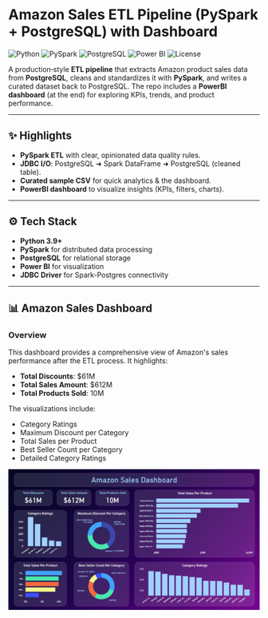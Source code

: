# Amazon Sales ETL Pipeline (PySpark + PostgreSQL) with Dashboard


![Python](https://img.shields.io/badge/Python-3.9%2B-blue.svg?style=for-the-badge&logo=python&logoColor=ffdd54)
![PySpark](https://img.shields.io/badge/PySpark-ETL-orange.svg?style=for-the-badge&logo=python&logoColor=ffdd54)
![PostgreSQL](https://img.shields.io/badge/PostgreSQL-DB-blue.svg?style=for-the-badge&logo=postgresql&logoColor=ffdd54)
![Power BI](https://img.shields.io/badge/Power%20BI-Dashboard-yellow.svg?style=for-the-badge&logo=powerbi&logoColor=ffdd54)
![License](https://img.shields.io/badge/License-MIT-green.svg?style=for-the-badge&logo=&logoColor=ffdd54)


A production‑style **ETL pipeline** that extracts Amazon product sales data from **PostgreSQL**, cleans and standardizes it with **PySpark**, and writes a curated dataset back to PostgreSQL. The repo includes a **PowerBI dashboard** (at the end) for exploring KPIs, trends, and product performance.

---

## ✨ Highlights

- **PySpark ETL** with clear, opinionated data quality rules.
- **JDBC I/O**: PostgreSQL ➜ Spark DataFrame ➜ PostgreSQL (cleaned table).
- **Curated sample CSV** for quick analytics & the dashboard.
- **PowerBI dashboard** to visualize insights (KPIs, filters, charts).

---

## ⚙️ Tech Stack
- **Python 3.9+**
- **PySpark** for distributed data processing
- **PostgreSQL** for relational storage
- **Power BI** for visualization
- **JDBC Driver** for Spark-Postgres connectivity

---

## 📊 Amazon Sales Dashboard

### Overview
This dashboard provides a comprehensive view of Amazon's sales performance after the ETL process. It highlights:

- **Total Discounts**: $61M  
- **Total Sales Amount**: $612M  
- **Total Products Sold**: 10M  

The visualizations include:
- Category Ratings
- Maximum Discount per Category
- Total Sales per Product
- Best Seller Count per Category
- Detailed Category Ratings

![Dashboard_picture](Dashboard_picture.png)
